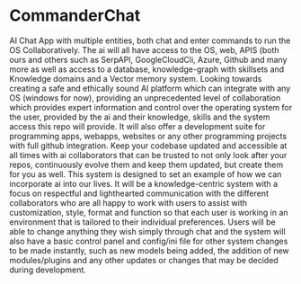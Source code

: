 # CommanderChat
AI Chat App with multiple entities, both chat and enter commands to run the OS Collaboratively. The ai will all have access to the OS, web, APIS (both ours and others such as SerpAPI, GoogleCloudCli, Azure, Github and many more as well as access to a database, knowledge-graph with skillsets and Knowledge domains and a Vector memory system. Looking towards creating a safe and ethically sound AI platform which can integrate with any OS (windows for now), providing an unprecedented level of collaboration which provides expert information and control over the operating system for the user, provided by the ai and their knowledge, skills and the system access this repo will provide. It will also offer a development suite for programming apps, webapps, websites or any other programming projects with full github integration. Keep your codebase updated and accessible at all times with ai collaborators that can be trusted to not only look after your repos, continuously evolve them and keep them updated, but create them for you as well. This system is designed to set an example of how we can incorporate ai into our lives. It will be a knowledge-centric system with a focus on respectful and lighthearted communication with the different collaborators who are all happy to work with users to assist with customization, style, format and function so that each user is working in an environment that is tailored to their individual preferences. Users will be able to change anything they wish simply through chat and the system will also have a basic control panel and config/ini file for other system changes to be made instantly, such as new models being added, the addition of new modules/plugins and any other updates or changes that may be decided during development. 
